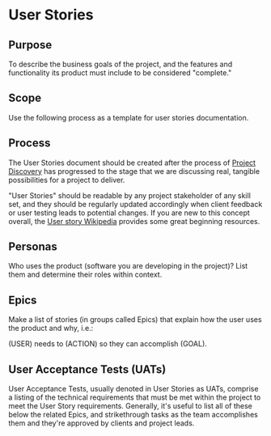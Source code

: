 # User Stories


## Purpose 
To describe the business goals of the project, and the features and functionality its product must include to be considered "complete."

## Scope
Use the following process as a template for user stories documentation.

## Process
The User Stories document should be created after the process of [Project Discovery](product/DISCOVERY.md) has progressed to the stage that we are discussing real, tangible possibilities for a project to deliver. 

"User Stories" should be readable by any project stakeholder of any skill set, and they should be regularly updated accordingly when client feedback or user testing leads to potential changes. If you are new to this concept overall, the [User story Wikipedia](https://en.wikipedia.org/wiki/User_story) provides some great beginning resources.

## Personas
Who uses the product (software you are developing in the project)? List them and determine their roles within context.

## Epics
Make a list of stories (in groups called Epics) that explain how the user uses the product and why, i.e.:

(USER) needs to (ACTION) so they can accomplish (GOAL).

## User Acceptance Tests (UATs)
User Acceptance Tests, usually denoted in User Stories as UATs, comprise a listing of the technical requirements that must be met within the project to meet the User Story requirements. Generally, it's useful to list all of these below the related Epics, and strikethrough tasks as the team accomplishes them and they're approved by clients and project leads.
